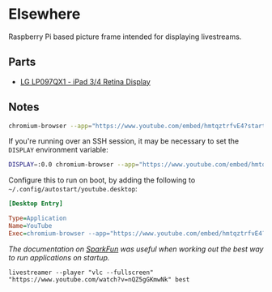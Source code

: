# Elsewhere

Raspberry Pi based picture frame intended for displaying livestreams.

## Parts

- [LG LP097QX1 - iPad 3/4 Retina Display](https://www.adafruit.com/product/1751)

## Notes

```bash
chromium-browser --app="https://www.youtube.com/embed/hmtqztrfvE4?start=0&autoplay=1&mute=1" --start-fullscreen
```

If you're running over an SSH session, it may be necessary to set the `DISPLAY` environment variable:

```bash
DISPLAY=:0.0 chromium-browser --app="https://www.youtube.com/embed/hmtqztrfvE4?start=0&autoplay=1&mute=1" --start-fullscreen
```

Configure this to run on boot, by adding the following to `~/.config/autostart/youtube.desktop`:

```ini
[Desktop Entry]

Type=Application
Name=YouTube
Exec=chromium-browser --app="https://www.youtube.com/embed/hmtqztrfvE4?start=0&autoplay=1&mute=1" --start-fullscreen
```

_The documentation on [SparkFun](https://learn.sparkfun.com/tutorials/how-to-run-a-raspberry-pi-program-on-startup/all) was useful when working out the best way to run applications on startup._

```
livestreamer --player "vlc --fullscreen" "https://www.youtube.com/watch?v=nQZ5gGKmwNk" best
```
